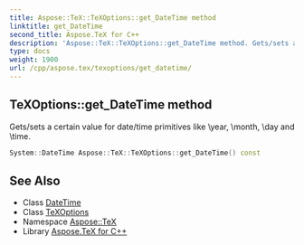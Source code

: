 ```yaml
---
title: Aspose::TeX::TeXOptions::get_DateTime method
linktitle: get_DateTime
second_title: Aspose.TeX for C++
description: 'Aspose::TeX::TeXOptions::get_DateTime method. Gets/sets a certain value for date/time primitives like \year, \month, \day and \time in C++.'
type: docs
weight: 1900
url: /cpp/aspose.tex/texoptions/get_datetime/
---
```

## TeXOptions::get_DateTime method


Gets/sets a certain value for date/time primitives like \year, \month, \day and \time.

```cpp
System::DateTime Aspose::TeX::TeXOptions::get_DateTime() const
```

## See Also

* Class [DateTime](../../../system/datetime/)
* Class [TeXOptions](../)
* Namespace [Aspose::TeX](../../)
* Library [Aspose.TeX for C++](../../../)

